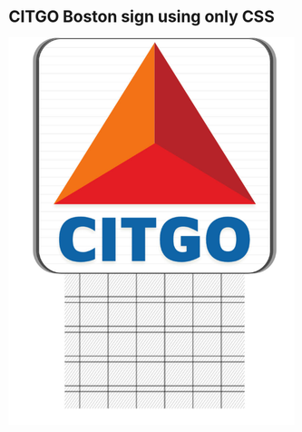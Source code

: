 # CITGO Boston sign using only CSS
![CITGO](https://github.com/diegotauchert/citgo-css/blob/master/thumb.jpg)
